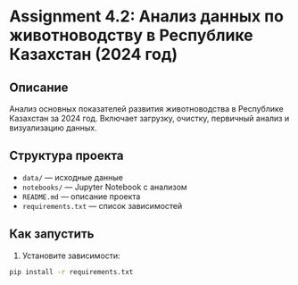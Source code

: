 # Assignment 4.2: Анализ данных по животноводству в Республике Казахстан (2024 год)

## Описание

Анализ основных показателей развития животноводства в Республике Казахстан за 2024 год. Включает загрузку, очистку, первичный анализ и визуализацию данных.

## Структура проекта

- `data/` — исходные данные
- `notebooks/` — Jupyter Notebook с анализом
- `README.md` — описание проекта
- `requirements.txt` — список зависимостей

## Как запустить

1. Установите зависимости:

```bash
pip install -r requirements.txt